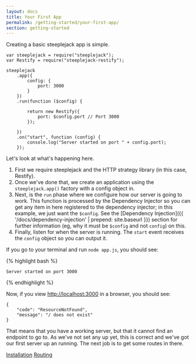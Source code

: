 ```yaml
---
layout: docs
title: Your First App
permalink: /getting-started/your-first-app/
section: getting-started
---
```


Creating a basic steeplejack app is simple.

    var steeplejack = require("steeplejack");
    var Restify = require("steeplejack-restify");

    steeplejack
        .app({
            config: {
                port: 3000
            }
        })
        .run(function ($config) {

            return new Restify({
                port: $config.port // Port 3000
            });

        })
        .on("start", function (config) {
            console.log("Server started on port " + config.port);
        });

Let's look at what's happening here.

1. First we require steeplejack and the HTTP strategy library (in this case, Restify).
2. Once we've done that, we create an application using the `steeplejack.app()` factory with a config object in.
3. Next, is the `run` phase where we configure how our server is going to work.  This function is processed by the
   Dependency Injector so you can get any item in here registered to the dependency injector; in this example, we just
   want the `$config`. See the [Dependency Injection]({{ '/docs/dependency-injection' | prepend: site.baseurl }})
   section for further information (eg, why it must be `$config` and not `config`) on this.
4. Finally, listen for when the server is running.  The `start` event receives the `config` object so you can output it.

If you go to your terminal and run `node app.js`, you should see:

{% highlight bash %}

    Server started on port 3000

{% endhighlight %}

Now, if you view [http://localhost:3000](http://localhost:3000) in a browser, you should see:

    {
        "code": "ResourceNotFound",
        "message": "/ does not exist"
    }

That means that you have a working server, but that it cannot find an endpoint to go to.  As we've not set any up yet,
this is correct and we've got our first server up an running.  The next job is to get some routes in there.

<a href="{{ '/getting-started' | prepend: site.baseurl }}" class="prev_button">Installation</a>
<a href="{{ '/getting-started/routing' | prepend: site.baseurl }}" class="next_button">Routing</a>
